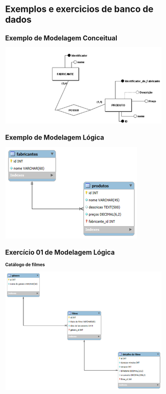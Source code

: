 # Exemplos e exercicios de banco de dados

## Exemplo de Modelagem Conceitual
 
![Entidades, atributos e relacionamento](modelagem-conceitual/modelo-conceitual.png)

## Exemplo de Modelagem Lógica

![Tabelas, colunas e relacionamento](modelagem-logica/modelo-logico.png)

## Exercício 01 de Modelagem Lógica

**Catálogo de filmes**

![Entidades, colunas e relacionamentos](exercicios/sistema-de-catalogo-de-filmes.png)